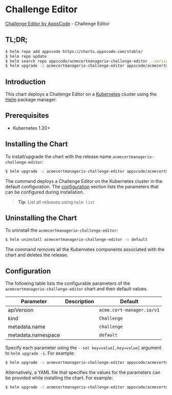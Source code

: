 # Challenge Editor

[Challenge Editor by AppsCode](https://appscode.com) - Challenge Editor

## TL;DR;

```bash
$ helm repo add appscode https://charts.appscode.com/stable/
$ helm repo update
$ helm search repo appscode/acmecertmanagerio-challenge-editor --version=v0.21.0
$ helm upgrade -i acmecertmanagerio-challenge-editor appscode/acmecertmanagerio-challenge-editor -n default --create-namespace --version=v0.21.0
```

## Introduction

This chart deploys a Challenge Editor on a [Kubernetes](http://kubernetes.io) cluster using the [Helm](https://helm.sh) package manager.

## Prerequisites

- Kubernetes 1.20+

## Installing the Chart

To install/upgrade the chart with the release name `acmecertmanagerio-challenge-editor`:

```bash
$ helm upgrade -i acmecertmanagerio-challenge-editor appscode/acmecertmanagerio-challenge-editor -n default --create-namespace --version=v0.21.0
```

The command deploys a Challenge Editor on the Kubernetes cluster in the default configuration. The [configuration](#configuration) section lists the parameters that can be configured during installation.

> **Tip**: List all releases using `helm list`

## Uninstalling the Chart

To uninstall the `acmecertmanagerio-challenge-editor`:

```bash
$ helm uninstall acmecertmanagerio-challenge-editor -n default
```

The command removes all the Kubernetes components associated with the chart and deletes the release.

## Configuration

The following table lists the configurable parameters of the `acmecertmanagerio-challenge-editor` chart and their default values.

|     Parameter      | Description |               Default                |
|--------------------|-------------|--------------------------------------|
| apiVersion         |             | <code>acme.cert-manager.io/v1</code> |
| kind               |             | <code>Challenge</code>               |
| metadata.name      |             | <code>challenge</code>               |
| metadata.namespace |             | <code>default</code>                 |


Specify each parameter using the `--set key=value[,key=value]` argument to `helm upgrade -i`. For example:

```bash
$ helm upgrade -i acmecertmanagerio-challenge-editor appscode/acmecertmanagerio-challenge-editor -n default --create-namespace --version=v0.21.0 --set apiVersion=acme.cert-manager.io/v1
```

Alternatively, a YAML file that specifies the values for the parameters can be provided while
installing the chart. For example:

```bash
$ helm upgrade -i acmecertmanagerio-challenge-editor appscode/acmecertmanagerio-challenge-editor -n default --create-namespace --version=v0.21.0 --values values.yaml
```
